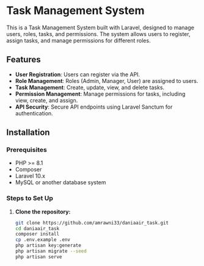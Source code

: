# Task Management System

This is a Task Management System built with Laravel, designed to manage users, roles, tasks, and permissions. The system allows users to register, assign tasks, and manage permissions for different roles.

## Features
- **User Registration**: Users can register via the API.
- **Role Management**: Roles (Admin, Manager, User) are assigned to users.
- **Task Management**: Create, update, view, and delete tasks.
- **Permission Management**: Manage permissions for tasks, including view, create, and assign.
- **API Security**: Secure API endpoints using Laravel Sanctum for authentication.

## Installation

### Prerequisites
- PHP >= 8.1
- Composer
- Laravel 10.x
- MySQL or another database system

### Steps to Set Up

1. **Clone the repository:**
   ```bash
   git clone https://github.com/amrawni33/daniaair_task.git
   cd daniaair_task
   composer install
   cp .env.example .env
   php artisan key:generate
   php artisan migrate --seed
   php artisan serve
